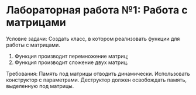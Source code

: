 # Лабораторная работа №1: Работа с матрицами
Условие задачи:
Создать класс, в котором реализовать функции для работы с матрицами.
1) Функция производит перемножение матриц;
2) Функция производит сложение двух матриц.

Требования:
Память под матрицы отводить динамически.
Использовать конструктор с параметрами.
Деструктор должен освобождать память, выделенную под матрицы.
